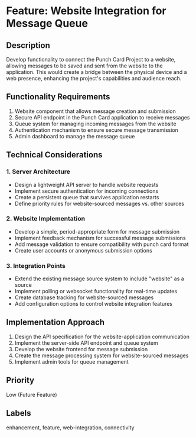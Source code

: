 # Feature: Website Integration for Message Queue

## Description
Develop functionality to connect the Punch Card Project to a website, allowing messages to be saved and sent from the website to the application. This would create a bridge between the physical device and a web presence, enhancing the project's capabilities and audience reach.

## Functionality Requirements
1. Website component that allows message creation and submission
2. Secure API endpoint in the Punch Card application to receive messages
3. Queue system for managing incoming messages from the website
4. Authentication mechanism to ensure secure message transmission
5. Admin dashboard to manage the message queue

## Technical Considerations

### 1. Server Architecture
- Design a lightweight API server to handle website requests
- Implement secure authentication for incoming connections
- Create a persistent queue that survives application restarts
- Define priority rules for website-sourced messages vs. other sources

### 2. Website Implementation
- Develop a simple, period-appropriate form for message submission
- Implement feedback mechanism for successful message submissions
- Add message validation to ensure compatibility with punch card format
- Create user accounts or anonymous submission options

### 3. Integration Points
- Extend the existing message source system to include "website" as a source
- Implement polling or websocket functionality for real-time updates
- Create database tracking for website-sourced messages
- Add configuration options to control website integration features

## Implementation Approach
1. Design the API specification for the website-application communication
2. Implement the server-side API endpoint and queue system
3. Develop the website frontend for message submission
4. Create the message processing system for website-sourced messages
5. Implement admin tools for queue management

## Priority
Low (Future Feature)

## Labels
enhancement, feature, web-integration, connectivity 